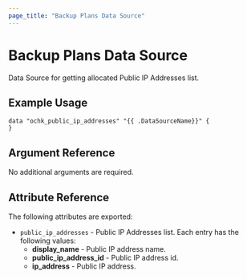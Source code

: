 ```yaml
---
page_title: "Backup Plans Data Source"
---
```


# Backup Plans Data Source

Data Source for getting allocated Public IP Addresses list.

## Example Usage

```hcl
data "ochk_public_ip_addresses" "{{ .DataSourceName}}" {
}
```

## Argument Reference

No additional arguments are required.

## Attribute Reference

The following attributes are exported:
* `public_ip_addresses` - Public IP Addresses list. Each entry has the following values:
    * **display_name** - Public IP address name.
    * **public_ip_address_id** - Public IP address id.
    * **ip_address** - Public IP address.

